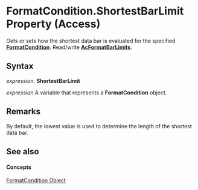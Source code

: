 
# FormatCondition.ShortestBarLimit Property (Access)

Gets or sets how the shortest data bar is evaluated for the specified  **[FormatCondition](a31deaae-b32d-c45b-b3b2-113a9e62cc7a.md)**. Read/write **[AcFormatBarLimits](15cc7bb2-ef78-1b55-910c-fbc8b9f95c61.md)**.


## Syntax

 _expression_. **ShortestBarLimit**

 _expression_ A variable that represents a **FormatCondition** object.


## Remarks

By default, the lowest value is used to determine the length of the shortest data bar.


## See also


#### Concepts


[FormatCondition Object](a31deaae-b32d-c45b-b3b2-113a9e62cc7a.md)
